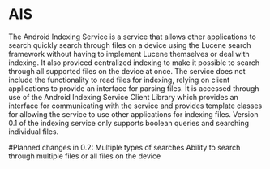 # AIS

The Android Indexing Service is a service that allows other applications to search quickly search through files on a device using the Lucene search framework without having to implement Lucene themselves or deal with indexing. It also proviced centralized indexing to make it possible to search through all supported files on the device at once.
The service does not include the functionality to read files for indexing, relying on client applications to provide an interface for parsing files.
It is accessed through use of the Android Indexing Service Client Library which provides an interface for communicating with the service and provides template classes for allowing the service to use other applications for indexing files.
Version 0.1 of the indexing service only supports boolean queries and searching individual files.

#Planned changes in 0.2:
Multiple types of searches
Ability to search through multiple files or all files on the device

